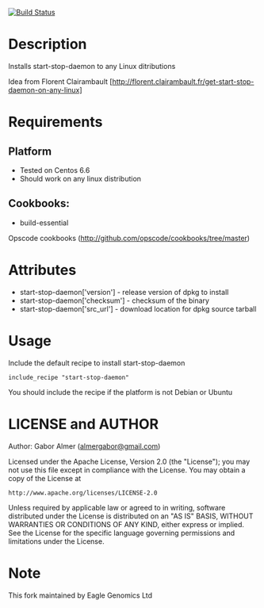 [![Build Status](https://travis-ci.org/EagleGenomics-cookbooks/start-stop-daemon.svg?branch=master)](https://travis-ci.org/EagleGenomics-cookbooks/start-stop-daemon)

Description
===========

Installs start-stop-daemon to any Linux ditributions

Idea from Florent Clairambault
[http://florent.clairambault.fr/get-start-stop-daemon-on-any-linux]

Requirements
============

## Platform

* Tested on Centos 6.6
* Should work on any linux distribution

## Cookbooks:

* build-essential

Opscode cookbooks (http://github.com/opscode/cookbooks/tree/master)


Attributes
==========

* start-stop-daemon['version'] - release version of dpkg to install
* start-stop-daemon['checksum'] - checksum of the binary
* start-stop-daemon['src_url'] - download location for dpkg source tarball


Usage
=====

Include the default recipe to install start-stop-daemon

    include_recipe "start-stop-daemon"

You should include the recipe if the platform is not Debian or Ubuntu

LICENSE and AUTHOR
==================

Author: Gabor Almer (almergabor@gmail.com)

Licensed under the Apache License, Version 2.0 (the "License");
you may not use this file except in compliance with the License.
You may obtain a copy of the License at

    http://www.apache.org/licenses/LICENSE-2.0

Unless required by applicable law or agreed to in writing, software
distributed under the License is distributed on an "AS IS" BASIS,
WITHOUT WARRANTIES OR CONDITIONS OF ANY KIND, either express or implied.
See the License for the specific language governing permissions and
limitations under the License.

Note
====

This fork maintained by Eagle Genomics Ltd
